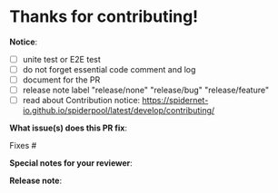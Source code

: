 # Thanks for contributing!

**Notice**:

* [ ] unite test or E2E test
* [ ] do not forget essential code comment and log
* [ ] document for the PR
* [ ] release note label
  "release/none"
  "release/bug"
  "release/feature"
* [ ] read about  Contribution notice: <https://spidernet-io.github.io/spiderpool/latest/develop/contributing/>

**What issue(s) does this PR fix**:
<!--
*Automatically closes linked issue when PR is merged.
Usage: `Fixes #<issue number>`, or `Fixes (paste link of issue)`.
-->
Fixes #

**Special notes for your reviewer**:

**Release note**:
<!--
If no, just write "NONE" in the release-note block below.
If yes, a release note is required:
Enter your extended release note in the block below. If the PR requires additional action from users switching to the new release, include the string "action required".
-->
```release-note

```
